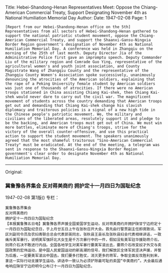 Title: Hebei-Shandong-Henan Representatives Meet: Oppose the Chiang-American Commercial Treaty, Support Designating November 4th as National Humiliation Memorial Day
Author:
Date: 1947-02-08
Page: 1

    [Report from our Hebei-Shandong-Henan office on the 5th] Representatives from all sectors of Hebei-Shandong-Henan gathered to support the national patriotic student movement, oppose the Chiang-American Commercial Treaty, and support the Shaanxi-Gansu-Ningxia Border Region government's designation of November 4th as National Humiliation Memorial Day. A conference was held in Zhangqiu on the morning of the 25th of last month. Deputy Director Jia of the Administrative Police first gave an impromptu speech. Deputy Commander Liu of the military region and Comrade Guo Ying, representative of the agricultural women's and youth joint association, and County Magistrate Wang of Zhangqiu County and the representative of the Zhangqiu County Women's Association spoke successively, unanimously denouncing the atrocities of the American soldiers, explaining that the rape of a Peking University female student by American soldiers was just one of thousands of atrocities. If there were no American troops stationed in China assisting Chiang Kai-shek, then Chiang Kai-shek would never dare to carry out the civil war. The magnificent movement of students across the country demanding that American troops get out and demanding that Chiang Kai-shek change his slavish diplomacy and traitorous policies is a signal of a new high tide in the Chinese people's patriotic movement. We, the military and civilians of the liberated areas, resolutely support it and pledge to be the backing, and American troops must get out of China. We must win more battles, eliminate more of Chiang's troops, strive for the victory of the overall counter-offensive, and use this practical action to support the student movement. The speakers unanimously agreed that the most shameful traitorous "Sino-American Commercial Treaty" must be eradicated. At the end of the meeting, a telegram was sent in response to the Shaanxi-Gansu-Ningxia Border Region government's clear order to designate November 4th as National Humiliation Memorial Day.



<hr /> 

Original: 


### 冀鲁豫各界集会  反对蒋美商约  拥护定十一月四日为国耻纪念

1947-02-08
第1版()
专栏：

    冀鲁豫各界集会
    反对蒋美商约
    拥护定十一月四日为国耻纪念
    【本报冀鲁豫五日电】冀鲁豫各界声援全国爱国学生运动，反对蒋美商约并拥护陕甘宁边府定十一月四日为国耻纪念日，于上月廿五日上午在张秋召开大会。首先由行警贾副主任即席致词，军区刘副司令员及农妇青联合总会代表郭英同志，张秋县王县长及张秋县妇会代表相继讲话，一致痛斥美军暴行，说明美军强奸北大女生是千万次暴行中的一件，假如没有美军驻华援助蒋介石，则蒋介石决不敢进行内战。全国各地学生对美军暴行要美军滚出去，要蒋介石改变奴才外交与卖国政策的宏伟运动，是中国人民爱国运动的新高潮的信号，我们解放区全体军民坚决声援，并誓为后盾，一定要美军滚出中国去。我们要多打胜仗，消灭更多的蒋军，争取全面反攻胜利到来，拿这一实际行动支援学生运动。讲话中一致认为必须铲除最可耻的卖国“中美商约”。大会最后通电响应陕甘宁边府明令公布订十一月四日为国耻纪念。
